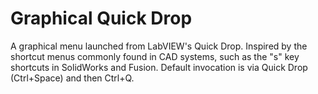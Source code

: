 # Graphical Quick Drop

A graphical menu launched from LabVIEW's Quick Drop. Inspired by the shortcut menus commonly found in CAD systems, such as the "s" key shortcuts in SolidWorks and Fusion. Default invocation is via Quick Drop (Ctrl+Space) and then Ctrl+Q.
